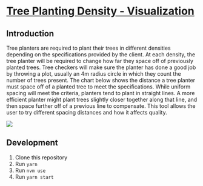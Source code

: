 # [Tree Planting Density - Visualization](https://leodube-treedensity-viz.netlify.app)
## Introduction
Tree planters are required to plant their trees in different densities depending on the specifications provided by the client. At each density, the tree planter will be required to change how far they space off of previously planted trees. Tree checkers will make sure the planter has done a good job by throwing a plot, usually an 4m radius circle in which they count the number of trees present. The chart below shows the distance a tree planter must space off of a planted tree to meet the specifications. While uniform spacing will meet the criteria, planters tend to plant in straight lines. A more efficient planter might plant trees slightly closer together along that line, and then space further off of a previous line to compensate. This tool allows the user to try different spacing distances and how it affects quality.

![](http://www.replant.ca/training/density/www-replant-ca_training_spacing_chart.jpg)

## Development
1. Clone this repository
2. Run `yarn`
3. Run `nvm use`
4. Run `yarn start`
